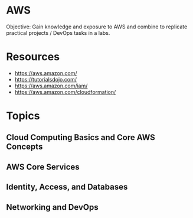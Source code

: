 # AWS

Objective: Gain knowledge and exposure to AWS and combine to replicate practical projects / DevOps tasks in a labs.


# Resources

- https://aws.amazon.com/
- https://tutorialsdojo.com/
- https://aws.amazon.com/iam/
- https://aws.amazon.com/cloudformation/


# Topics

## Cloud Computing Basics and Core AWS Concepts

## AWS Core Services

## Identity, Access, and Databases

## Networking and DevOps
